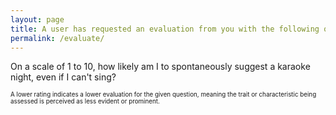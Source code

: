 ```yaml
---
layout: page
title: A user has requested an evaluation from you with the following question
permalink: /evaluate/
---
```

<style>
    .rating {
        display: flex;
        justify-content: space-between; /* Distributes images evenly */
        align-items: center;
        width: 100%;
        padding: 0px; /* Adds padding on both sides */
    }

    .rating img {
        flex-grow: 1; /* Makes images stretch within the container */
        width: 30px;
        max-width: 10%; /* Ensures images don't become too large */
        cursor: pointer;
        margin: 5px;
        opacity: 1.0;
        transition: opacity 0.3s;
    }

    .rating img:hover ~ img {
        opacity: 0.5;
    }

    p.small-description {
        font-size: 0.7em;
    }
</style>

<link rel="preload" href="/media/ratings/rating-small.png" as="image" type="image/png">

<script>
    var hash = "";
    var initiatorId = "";
    var traitId = "";
    var questionId = "";
    var encodedQuestion = "";

    document.addEventListener("DOMContentLoaded", function () {
        hash = new URLSearchParams(window.location.search).get("hash");
        initiatorId = new URLSearchParams(window.location.search).get("initiatorId");
        traitId = new URLSearchParams(window.location.search).get("traitId");
        questionId = new URLSearchParams(window.location.search).get("questionId");
        encodedQuestion = new URLSearchParams(window.location.search).get("encodedQuestion");

        // Decode Base64-encoded question
        if (encodedQuestion) {
            try {
                const decodedQuestion = atob(encodedQuestion);
                document.getElementById("question-text").innerText = decodedQuestion;
            } catch (error) {
                console.error("Error decoding question:", error);
                document.getElementById("question-text").innerText = "Error loading question.";
            }
        }

        // Generate rating buttons (1-10 scale)
        const ratingContainer = document.getElementById("rating-container");
        for (let i = 1; i <= 10; i++) {
            const img = document.createElement("img");
            img.src = `/media/ratings/rating.png`;
            img.alt = `Rating ${i}`;
            img.title = `Rating ${i}`;
            img.onclick = function() { submitRating(i); };
            ratingContainer.appendChild(img);
        }
    });

    // Submit rating function
    function submitRating(rating) {
        const endpointBase = "https://script.google.com/macros/s/AKfycbxm4vkKZMhDO1r-rPZcc_bgd3FcsdxpbZG7Tk3Ukr7-U6EzJMv6Tigic5eIHgVmzV-X/exec";
        const requestUrl = `${endpointBase}?endpoint=evaluate_user&questionId=${questionId}&rating=${rating}&traitId=${traitId}&initiatorId=${initiatorId}&hash=${hash}&encodedQuestion=${encodedQuestion}`;

        fetch(requestUrl, {
            redirect: "follow",
            method: "POST",
            headers: { "Content-Type": "text/plain" },
            body: JSON.stringify({ rating: rating })
        })
        .then(response => response.json())
        .then(data => alert("Your feedback has been registered. Thank you for your feedback!"))
        .catch(error => alert("Unfortunately, an error occurred while submitting your evaluation. If error persist, please report the issue to support@knowu.app"));
    }
</script>

<div>
    <p id="question-text">On a scale of 1 to 10, how likely am I to spontaneously suggest a karaoke night, even if I can't sing?</p>
    <p class="small-description">A lower rating indicates a lower evaluation for the given question, meaning the trait or characteristic being assessed is perceived as less evident or prominent.</p>
    <div class="rating" id="rating-container"></div>
</div>
